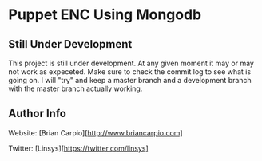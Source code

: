 # Puppet ENC Using Mongodb

## Still Under Development

This project is still under development. At any given moment it may or may not work as expeceted. Make sure to check the commit log to see what is going on. I will "try" and keep a master branch and a development branch with the master branch actually working. 

## Author Info

Website: [Brian Carpio][http://www.briancarpio.com]

Twitter: [Linsys][https://twitter.com/linsys]
